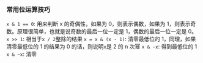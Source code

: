 ### 常用位运算技巧

`x & 1 == 0`: 用来判断 x 的奇偶性，如果为 0，则表示偶数，如果为 1，则表示奇数。原理很简单，也就是说奇数的最后一位一定是 1，偶数的最后一位一定是 0。
`x >> 1`: 相当于`x / 2`整除的结果
`x = x & (x - 1)`: 清零最低位的 1，同理，如果清零最低位的 1 的结果为 0 的话，则说明`x`是 2 的 n 次幂
`x & -x`: 得到最低位的 1
`x & ~x`: 清零
